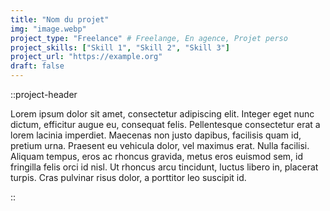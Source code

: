 ```yaml
---
title: "Nom du projet"
img: "image.webp"
project_type: "Freelance" # Freelange, En agence, Projet perso
project_skills: ["Skill 1", "Skill 2", "Skill 3"]
project_url: "https://example.org"
draft: false
---
```


::project-header

Lorem ipsum dolor sit amet, consectetur adipiscing elit. Integer eget nunc
dictum, efficitur augue eu, consequat felis. Pellentesque consectetur erat a
lorem lacinia imperdiet. Maecenas non justo dapibus, facilisis quam id, pretium
urna. Praesent eu vehicula dolor, vel maximus erat. Nulla facilisi. Aliquam
tempus, eros ac rhoncus gravida, metus eros euismod sem, id fringilla felis orci
id nisl. Ut rhoncus arcu tincidunt, luctus libero in, placerat turpis. Cras
pulvinar risus dolor, a porttitor leo suscipit id.

::
